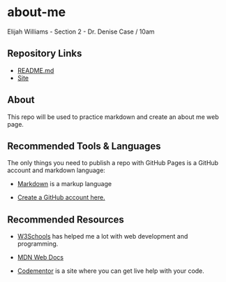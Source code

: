 # about-me


Elijah Williams - Section 2 - Dr. Denise Case / 10am
## Repository Links
- [README.md](https://github.com/ekwilliams015/about-me)
- [Site](https://ekwilliams015.github.io/about-me/)


## About
This repo will be used to practice markdown and create an about me web page. 

## Recommended Tools & Languages
The only things you need to publish a repo with GitHub Pages is a GitHub account and markdown language:
  - [Markdown](https://help.github.com/en/github/writing-on-github/basic-writing-and-formatting-syntax) is a markup language
    
  - [Create a GitHub account here.](https://github.com/join?source=header-home)
  
  ## Recommended Resources
  
  - [W3Schools](https://www.w3schools.com/) has helped me a lot with web development and programming.
  
  - [MDN Web Docs](https://developer.mozilla.org/en-US/docs/Learn)
  
  - [Codementor](https://www.codementor.io/u/dashboard) is a site where you can get live help with your code.

